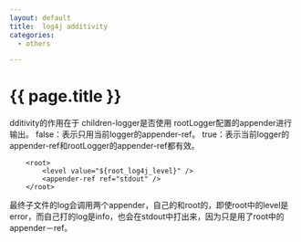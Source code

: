 ```yaml
---
layout: default
title:  log4j additivity
categories:
  - others

---
```

# {{ page.title }}

dditivity的作用在于 children-logger是否使用 rootLogger配置的appender进行输出。
false：表示只用当前logger的appender-ref。
true：表示当前logger的appender-ref和rootLogger的appender-ref都有效。
		
		<root>
			<level value="${root_log4j_level}" />
			<appender-ref ref="stdout" />
		</root>	
最终子文件的log会调用两个appender，自己的和root的，即使root中的level是error，而自己打的log是info，也会在stdout中打出来，因为只是用了root中的appender－ref。
